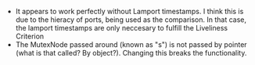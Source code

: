 - It appears to work perfectly without Lamport timestamps. I think this is due to the hieracy of ports, being used as the comparison. In that case, the lamport timestamps are only neccesary to fulfill the Liveliness Criterion
- The MutexNode passed around (known as "s") is not passed by pointer (what is that called? By object?). Changing this breaks the functionality.
